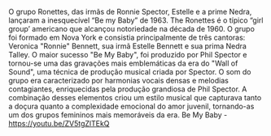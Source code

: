 
O grupo Ronettes, das irmãs de Ronnie Spector, Estelle e a prime Nedra, lançaram a inesquecível  “Be my Baby” de 1963.  The Ronettes é o típico “girl group’ americano que alcançou notoriedade na década de 1960. O grupo foi formado em Nova York e consistia principalmente de três cantoras: Veronica "Ronnie" Bennett, sua irmã Estelle Bennett e sua prima Nedra Talley. O maior  sucesso "Be My Baby",  foi produzido por Phil Spector e tornou-se uma das gravações mais emblemáticas da era do "Wall of Sound", uma técnica de produção musical criada por Spector. O som do grupo era caracterizado por harmonias vocais densas e melodias contagiantes, enriquecidas pela produção grandiosa de Phil Spector. A combinação desses elementos criou um estilo musical que capturava tanto a doçura quanto a complexidade emocional do amor juvenil, tornando-as um dos grupos femininos mais memoráveis da era.
Be My Baby -  https://youtu.be/ZV5tgZlTEkQ

